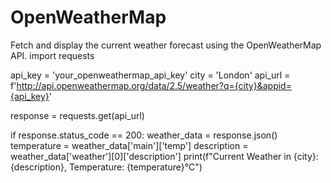 # OpenWeatherMap
Fetch and display the current weather forecast using the OpenWeatherMap API.
import requests

api_key = 'your_openweathermap_api_key'
city = 'London'
api_url = f'http://api.openweathermap.org/data/2.5/weather?q={city}&appid={api_key}'

response = requests.get(api_url)

if response.status_code == 200:
    weather_data = response.json()
    temperature = weather_data['main']['temp']
    description = weather_data['weather'][0]['description']
    print(f"Current Weather in {city}: {description}, Temperature: {temperature}°C")
